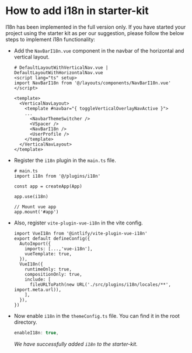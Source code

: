 # How to add i18n in starter-kit

I18n has been implemented in the full version only. If you have started your project using the starter kit as per our suggestion, please follow the below steps to implement i18n functionality:

- Add the `NavBarI18n.vue` component in the navbar of the horizontal and vertical layout.

  ```vue{12}
  # DefaultLayoutWithVerticalNav.vue | DefaultLayoutWithHorizontalNav.vue
  <script lang="ts" setup>
  import NavBarI18n from '@/layouts/components/NavBarI18n.vue'
  </script>

  <template>
    <VerticalNavLayout>
      <template #navbar="{ toggleVerticalOverlayNavActive }">
      ...
        <NavbarThemeSwitcher />
        <VSpacer />
        <NavBarI18n />
        <UserProfile />
      </template>
    </VerticalNavLayout>
  </template>
  ```

- Register the `i18n` plugin in the `main.ts` file.

  ```ts{6}
  # main.ts
  import i18n from '@/plugins/i18n'

  const app = createApp(App)

  app.use(i18n)

  // Mount vue app
  app.mount('#app')
  ```

- Also, register `vite-plugin-vue-i18n` in the vite config.

  ```ts{4,7,8,9,10,11,12}
  import VueI18n from '@intlify/vite-plugin-vue-i18n'
  export default defineConfig({
    AutoImport({
      imports: [...,'vue-i18n'],
      vueTemplate: true,
    }),
    VueI18n({
      runtimeOnly: true,
      compositionOnly: true,
      include: [
        fileURLToPath(new URL('./src/plugins/i18n/locales/**', import.meta.url)),
      ],
    }),
  })
  ```

- Now enable `i18n` in the `themeConfig.ts` file. You can find it in the root directory.

  ```ts
  enableI18n: true,
  ```

  *We have successfully added `i18n` to the starter-kit.*
